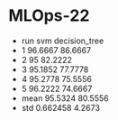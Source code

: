 # MLOps-22

- run svm decision_tree
- 1 96.6667 86.6667
- 2 95 82.2222
- 3 95.1852 77.7778
- 4 95.2778 75.5556
- 5 96.2222 74.6667
- mean 95.5324 80.5556
- std 0.662458 4.2673
